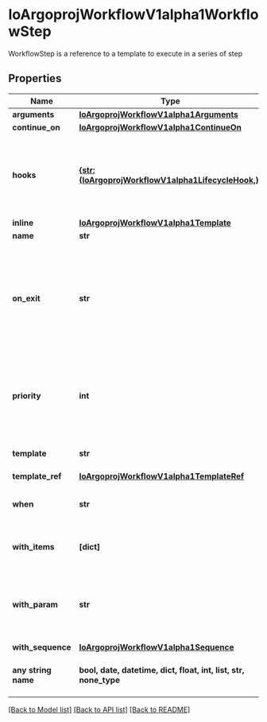 # IoArgoprojWorkflowV1alpha1WorkflowStep

WorkflowStep is a reference to a template to execute in a series of step

## Properties
Name | Type | Description | Notes
------------ | ------------- | ------------- | -------------
**arguments** | [**IoArgoprojWorkflowV1alpha1Arguments**](IoArgoprojWorkflowV1alpha1Arguments.md) |  | [optional] 
**continue_on** | [**IoArgoprojWorkflowV1alpha1ContinueOn**](IoArgoprojWorkflowV1alpha1ContinueOn.md) |  | [optional] 
**hooks** | [**{str: (IoArgoprojWorkflowV1alpha1LifecycleHook,)}**](IoArgoprojWorkflowV1alpha1LifecycleHook.md) | Hooks holds the lifecycle hook which is invoked at lifecycle of step, irrespective of the success, failure, or error status of the primary step | [optional] 
**inline** | [**IoArgoprojWorkflowV1alpha1Template**](IoArgoprojWorkflowV1alpha1Template.md) |  | [optional] 
**name** | **str** | Name of the step | [optional] 
**on_exit** | **str** | OnExit is a template reference which is invoked at the end of the template, irrespective of the success, failure, or error of the primary template. DEPRECATED: Use Hooks[exit].Template instead. | [optional] 
**priority** | **int** | Priority is used if controller is configured to process limited number of steps in parallel. Steps with higher priority are processed first. | [optional] 
**template** | **str** | Template is the name of the template to execute as the step | [optional] 
**template_ref** | [**IoArgoprojWorkflowV1alpha1TemplateRef**](IoArgoprojWorkflowV1alpha1TemplateRef.md) |  | [optional] 
**when** | **str** | When is an expression in which the step should conditionally execute | [optional] 
**with_items** | **[dict]** | WithItems expands a step into multiple parallel steps from the items in the list | [optional] 
**with_param** | **str** | WithParam expands a step into multiple parallel steps from the value in the parameter, which is expected to be a JSON list. | [optional] 
**with_sequence** | [**IoArgoprojWorkflowV1alpha1Sequence**](IoArgoprojWorkflowV1alpha1Sequence.md) |  | [optional] 
**any string name** | **bool, date, datetime, dict, float, int, list, str, none_type** | any string name can be used but the value must be the correct type | [optional]

[[Back to Model list]](../README.md#documentation-for-models) [[Back to API list]](../README.md#documentation-for-api-endpoints) [[Back to README]](../README.md)


